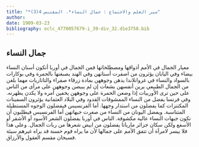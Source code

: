 ```yaml
---
title: "*سير العلم والاجتماع : جمال النساء*. المقتبس 4(3)"
author: 
date: 1909-03-23
bibliography: oclc_4770057679-i_39-div_32.d1e3758.bib
---
```




##  جمال النساء 


 معيار الجمال في الأمم أذواقها ومصطلحاتها فمن الجمال في أوربا أتكون أسنان النساء بيضاء وفي اليابان يؤثرون من اصفرت أسنانهن وفي الهند يصبغنها بالحمرة وفي بوكارات بالسواد والنساء في غروانلاندا يدهن وجوههن بمادة زرقاء صفراء والتاتاريات مهما بلغن من الجمال الطبيعي يرين أنفسهن بشعات إن لم يبيضن وجوههن على مرأى من الناس على حين ترى الأوربيات إذا وضعن الحمرة على وجوههن يخفين أمره ولا يكدن يظهرنه. وفي فرنسا يفضل من النساء الممشوقات القدود وفي البلاد العثمانية يؤثرون السمينات المكتنزات كما يفضلون من استدار وجهها. أما الفرنسيس فيفضلون الوجوه المستطيلة المتناسبة. ويفضل اليونان من النساء من صغرت جبهاتهن أما الفرنسيس فيطلبون أن تكون جبهات النساء عالية مكشوفة. الناس في أوربا يفضلون الشعر الأسود أو الأشقر أو الأسفع ولكن سكان جزائر ماريانا يفضلون من ابيض شعرها من ربات الجمال. وعلى هذا فلا ييسر لامرأة أن تتفق الأمم على جمالها لأن ما يراه قوم حسنة قد يراه غيرهم سيئة فسبحان مقسم العقول والأرزاق. 
